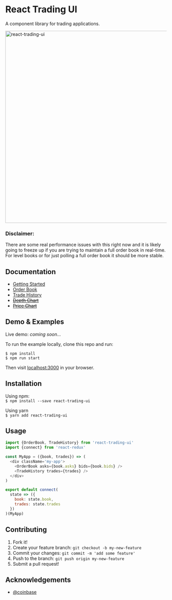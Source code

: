 # React Trading UI
A component library for trading applications.  

<img width="600" alt="react-trading-ui" src="https://cloud.githubusercontent.com/assets/4658359/25865418/759b0316-34b8-11e7-8592-4bb1b4d1e5f9.png">

### Disclaimer:  
There are some real performance issues with this right now and it is likely going to freeze up if you are trying to maintain a full order book in real-time.  
For level books or for just polling a full order book it should be more stable.

## Documentation
* [Getting Started](/docs/GettingStarted.md)
* [Order Book](/docs/OrderBook.md)
* [Trade History](/docs/TradeHistory.md)
* ~~[Depth Chart](/docs/DepthChart.md)~~
* ~~[Price Chart](/docs/PriceChart.md)~~

## Demo & Examples
Live demo: _coming soon..._

To run the example locally, clone this repo and run:  
```terminal
$ npm install
$ npm run start
```  
Then visit [localhost:3000](http://localhost:3000) in your browser.

## Installation
Using npm:  
`$ npm install --save react-trading-ui`  

Using yarn  
`$ yarn add react-trading-ui`

## Usage
```javascript
import {OrderBook, TradeHistory} from 'react-trading-ui'
import {connect} from 'react-redux'

const MyApp = ({book, trades}) => (
  <div className='my-app'>
    <OrderBook asks={book.asks} bids={book.bids} />
    <TradeHistory trades={trades} />
  </div>
)

export default connect(
  state => ({
    book: state.book,
    trades: state.trades
  })
)(MyApp)
```

## Contributing
1. Fork it!
2. Create your feature branch: `git checkout -b my-new-feature`
3. Commit your changes: `git commit -m 'add some feature'`
4. Push to the branch: `git push origin my-new-feature`
5. Submit a pull request!

## Acknowledgements
* [@coinbase](https://github.com/coinbase)
